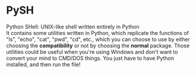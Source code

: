 # PySH
Python SHell: UNIX-like shell written entirely in Python<br>It contains some utilities written in Python, which replicate the functions of "ls", "echo", "cat", "pwd", "cd", etc., which you can choose to use by either choosing the **compatibility** or not by choosing the **normal** package. Those utilities could be useful when you're using Windows and don't want to convert your mind to CMD/DOS things. You just have to have Python installed, and then run the file!
